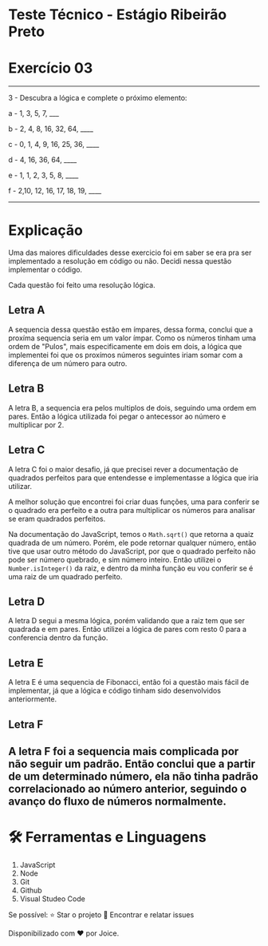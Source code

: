 # Teste Técnico - Estágio Ribeirão Preto

# Exercício 03

---

3 - Descubra a lógica e complete o próximo elemento:

a - 1, 3, 5, 7, ___

b - 2, 4, 8, 16, 32, 64, ____

c - 0, 1, 4, 9, 16, 25, 36, ____

d - 4, 16, 36, 64, ____

e - 1, 1, 2, 3, 5, 8, ____

f - 2,10, 12, 16, 17, 18, 19, ____

---
# Explicação

Uma das maiores dificuldades desse exercicio foi em saber se era pra ser implementado a resolução em código ou não. Decidi nessa questão implementar o código. 

Cada questão foi feito uma resolução lógica. 

## **Letra A**
A sequencia dessa questão estão em ímpares, dessa forma, conclui que a proxíma sequencia seria em um valor ímpar. Como os números tinham uma ordem de "Pulos", mais especificamente em dois em dois, a lógica que implementei foi que os proxímos números seguintes iriam somar com a diferença de um número para outro. 

## **Letra B**
A letra B, a sequencia era pelos multiplos de dois, seguindo uma ordem em pares. Então a lógica utilizada foi pegar o antecessor ao número e multiplicar por 2.

## **Letra C**
A letra C foi o maior desafio, já que precisei rever a documentação de quadrados perfeitos para que entendesse e implementasse a lógica que iria utilizar. 

A melhor solução que encontrei foi criar duas funções, uma para conferir se o quadrado era perfeito e a outra para multiplicar os números para analisar se eram quadrados perfeitos. 

Na documentação do JavaScript, temos o `Math.sqrt()` que retorna a quaiz quadrada de um número. Porém, ele pode retornar qualquer número, então tive que usar outro método do JavaScript, por que o quadrado perfeito não pode ser número quebrado, e sim número inteiro. Então utilizei o `Number.isInteger()` da raiz, e dentro da minha função eu vou conferir se é uma raiz de um quadrado perfeito. 

## **Letra D**
A letra D segui a mesma lógica, porém validando que a raiz tem que ser quadrada e em pares. Então utilizei a lógica de pares com resto 0 para a conferencia dentro da função.

## **Letra E**
A letra E é uma sequencia de Fibonacci, então foi a questão mais fácil de implementar, já que a lógica e código tinham sido desenvolvidos anteriormente. 

## **Letra F**
A letra F foi a sequencia mais complicada por não seguir um padrão. Então conclui que a partir de um determinado número, ela não tinha padrão correlacionado ao número anterior, seguindo o avanço do fluxo de números normalmente. 
---

# **🛠️ Ferramentas e Linguagens**

1. JavaScript 
2. Node
3. Git
4. Github
5. Visual Studeo Code

Se possível: ⭐️ Star o projeto 🐛 Encontrar e relatar issues

Disponibilizado com ♥ por Joice.